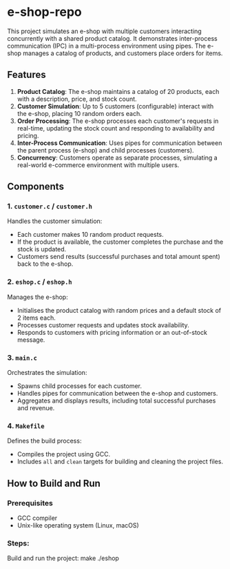 # e-shop-repo

This project simulates an e-shop with multiple customers interacting concurrently with a shared product catalog. It demonstrates inter-process communication (IPC) in a multi-process environment using pipes. The e-shop manages a catalog of products, and customers place orders for items.

## Features

1. **Product Catalog**: The e-shop maintains a catalog of 20 products, each with a description, price, and stock count.
2. **Customer Simulation**: Up to 5 customers (configurable) interact with the e-shop, placing 10 random orders each.
3. **Order Processing**: The e-shop processes each customer's requests in real-time, updating the stock count and responding to availability and pricing.
4. **Inter-Process Communication**: Uses pipes for communication between the parent process (e-shop) and child processes (customers).
5. **Concurrency**: Customers operate as separate processes, simulating a real-world e-commerce environment with multiple users.

## Components

### 1. `customer.c` / `customer.h`
Handles the customer simulation:
- Each customer makes 10 random product requests.
- If the product is available, the customer completes the purchase and the stock is updated.
- Customers send results (successful purchases and total amount spent) back to the e-shop.

### 2. `eshop.c` / `eshop.h`
Manages the e-shop:
- Initialises the product catalog with random prices and a default stock of 2 items each.
- Processes customer requests and updates stock availability.
- Responds to customers with pricing information or an out-of-stock message.

### 3. `main.c`
Orchestrates the simulation:
- Spawns child processes for each customer.
- Handles pipes for communication between the e-shop and customers.
- Aggregates and displays results, including total successful purchases and revenue.

### 4. `Makefile`
Defines the build process:
- Compiles the project using GCC.
- Includes `all` and `clean` targets for building and cleaning the project files.

## How to Build and Run

### Prerequisites
- GCC compiler
- Unix-like operating system (Linux, macOS)

### Steps:
Build and run the project:
make
./eshop
